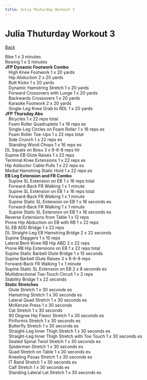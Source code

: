 ```yaml
---
title: Julia Thuturday Workout 3
---
```


# Julia Thuturday Workout 3

[Back](./index)

Bike 1 x 3 minutes<br>
Rowing 1 x 3 minutes<br>
**JFP Dynamic Footwork Combo**<br>
&nbsp;&nbsp;&nbsp;High Knee Footwork 1 x 20 yards<br>
&nbsp;&nbsp;&nbsp;Hip Abduction 2 x 20 yards<br>
&nbsp;&nbsp;&nbsp;Butt Kicks 1 x 20 yards<br>
&nbsp;&nbsp;&nbsp;Dynamic Hamstring Stretch 1 x 20 yards<br>
&nbsp;&nbsp;&nbsp;Forward Crossovers with Lunge 1 x 20 yards<br>
&nbsp;&nbsp;&nbsp;Backwards Crossovers 1 x 20 yards<br>
&nbsp;&nbsp;&nbsp;Karaoke Footwork 2 x 20 yards<br>
&nbsp;&nbsp;&nbsp;Single-Leg Knee Grab to RDL 1 x 20 yards<br>
**JFP Thursday Abs**<br>
&nbsp;&nbsp;&nbsp;Bicycles 1 x 22 reps total<br>
&nbsp;&nbsp;&nbsp;Foam Roller Quadruplets 1 x 16 reps es<br>
&nbsp;&nbsp;&nbsp;Single-Leg Circles on Foam Roller 1 x 16 reps es<br>
&nbsp;&nbsp;&nbsp;Foam Roller Toe-Ups 1 x 22 reps total<br>
&nbsp;&nbsp;&nbsp;Side Crunch 1 x 22 reps es<br>
&nbsp;&nbsp;&nbsp;Standing Wood Chops 1 x 16 reps es<br>
DL Squats on Bosu 3 x 8-6-8 reps hlr<br>
Supine EB Glute Raises 1 x 22 reps<br>
Terminal Knee Extensions 1 x 22 reps es<br>
Hip Adductor Cable Pulls 1 x 22 reps es<br>
Medial Hamstring Static Hold 1 x 22 reps es<br>
**EB Leg Extension and FR Combo**<br>
&nbsp;&nbsp;&nbsp;Supine SL Extension on EB 1 x 16 reps total<br>
&nbsp;&nbsp;&nbsp;Forward-Back FR Walking 1 x 1 minute<br>
&nbsp;&nbsp;&nbsp;Supine SL Extension on EB 1 x 16 reps total<br>
&nbsp;&nbsp;&nbsp;Forward-Back FR Walking 1 x 1 minute<br>
&nbsp;&nbsp;&nbsp;Supine Static SL Extension on EB 1 x 16 seconds es<br>
&nbsp;&nbsp;&nbsp;Forward-Back FR Walking 1 x 1 minute<br>
&nbsp;&nbsp;&nbsp;Supine Static SL Extension on EB 1 x 16 seconds es<br>
Reverse Extensions from Table 1 x 12 reps<br>
Prone Hip Abduction on EB with RB 1 x 22 reps<br>
SL EB ADD Bridge 1 x 22 reps<br>
DL Straight-Leg EB Hamstring Bridge 2 x 22 seconds<br>
Supine Staggers 1 x 10 reps<br>
Lateral Bent-Knee RB Hip ABD 2 x 22 reps<br>
Prone RB Hip Extensions on EB 1 x 22 reps total<br>
Supine Static Barbell Glute Bridge 1 x 15 seconds<br>
Supine Barbell Glute Raises 3 x 8-6-8 reps<br>
Forward-Back FR Walking 1 x 1 minute<br>
Supine Static SL Extension on EB 2 x 8 seconds es<br>
Multidirectional Toe-Touch Circuit 1 x 2 reps<br>
Stability Bridge 1 x 22 seconds<br>
**Static Stretches**<br>
&nbsp;&nbsp;&nbsp;Glute Stretch 1 x 30 seconds es<br>
&nbsp;&nbsp;&nbsp;Hamstring Stretch 1 x 30 seconds es<br>
&nbsp;&nbsp;&nbsp;Lateral Quad Stretch 1 x 30 seconds es<br>
&nbsp;&nbsp;&nbsp;McKenzie Press 1 x 30 seconds<br>
&nbsp;&nbsp;&nbsp;Cat Stretch 1 x 30 seconds<br>
&nbsp;&nbsp;&nbsp;90 Degree Hip Flexor Stretch 1 x 30 seconds es<br>
&nbsp;&nbsp;&nbsp;Piriformis Stretch 1 x 30 seconds es<br>
&nbsp;&nbsp;&nbsp;Butterfly Stretch 1 x 30 seconds es<br>
&nbsp;&nbsp;&nbsp;Straight-Leg Inner Thigh Stretch 1 x 30 seconds es<br>
&nbsp;&nbsp;&nbsp;Straight-Leg Inner Thigh Stretch with Toe Touch 1 x 30 seconds es<br>
&nbsp;&nbsp;&nbsp;Seated Spinal Twist Stretch 1 x 30 seconds es<br>
&nbsp;&nbsp;&nbsp;Spiderman Stretch 1 x 30 seconds es<br>
&nbsp;&nbsp;&nbsp;Quad Stretch on Table 1 x 30 seconds es<br>
&nbsp;&nbsp;&nbsp;Kneeling Psoas Stretch 1 x 30 seconds es<br>
&nbsp;&nbsp;&nbsp;IT Band Stretch 1 x 30 seconds es<br>
&nbsp;&nbsp;&nbsp;Calf Stretch 1 x 30 seconds es<br>
&nbsp;&nbsp;&nbsp;Standing Lateral Lat Stretch 1 x 30 seconds es<br>
